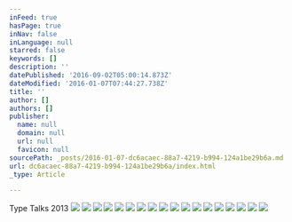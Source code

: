 ```yaml
---
inFeed: true
hasPage: true
inNav: false
inLanguage: null
starred: false
keywords: []
description: ''
datePublished: '2016-09-02T05:00:14.873Z'
dateModified: '2016-01-07T07:44:27.738Z'
title: ''
author: []
authors: []
publisher:
  name: null
  domain: null
  url: null
  favicon: null
sourcePath: _posts/2016-01-07-dc6acaec-88a7-4219-b994-124a1be29b6a.md
url: dc6acaec-88a7-4219-b994-124a1be29b6a/index.html
_type: Article

---
```

Type Talks 2013
![](https://the-grid-user-content.s3-us-west-2.amazonaws.com/234a8f33-ec11-49d5-8a1e-c0b1ef549738.jpg)
![](https://the-grid-user-content.s3-us-west-2.amazonaws.com/c552309d-c5da-4ede-8f9d-aa3baad6ac4f.jpg)
![](https://the-grid-user-content.s3-us-west-2.amazonaws.com/829f364c-08ce-4eb0-9314-8a81520893ed.jpg)
![](https://the-grid-user-content.s3-us-west-2.amazonaws.com/4bfc7922-76f6-4484-b2da-1404486188de.jpg)
![](https://the-grid-user-content.s3-us-west-2.amazonaws.com/bd00cdcd-b43e-423d-9b21-74bea44682f9.jpg)
![](https://the-grid-user-content.s3-us-west-2.amazonaws.com/0ad46ae0-7612-4c52-ab3b-484681514251.jpg)
![](https://the-grid-user-content.s3-us-west-2.amazonaws.com/a103423b-3d6a-4568-a059-79ef7dfa4528.jpg)
![](https://the-grid-user-content.s3-us-west-2.amazonaws.com/1e321c3b-90b0-4df9-81b0-ece0a9fed14f.jpg)
![](https://the-grid-user-content.s3-us-west-2.amazonaws.com/7c0b0876-9a23-4cb7-b616-400de7043003.jpg)
![](https://the-grid-user-content.s3-us-west-2.amazonaws.com/41e02445-5575-4ade-8faf-b1df446770ac.jpg)
![](https://the-grid-user-content.s3-us-west-2.amazonaws.com/375c8e3e-bdd8-4397-b467-31522a36024a.jpg)
![](https://the-grid-user-content.s3-us-west-2.amazonaws.com/9057810f-d45b-498d-a5de-b79841fc7bf8.jpg)
![](https://the-grid-user-content.s3-us-west-2.amazonaws.com/3f95f536-c95f-473a-bbe2-5902727b32e7.jpg)
![](https://the-grid-user-content.s3-us-west-2.amazonaws.com/55331be3-3bcd-4ed6-9c02-4629deae5fda.jpg)
![](https://the-grid-user-content.s3-us-west-2.amazonaws.com/dd5c42f8-4f32-44fe-ac96-4deb0222a8c3.jpg)
![](https://the-grid-user-content.s3-us-west-2.amazonaws.com/952f5854-ecfe-45e8-a8b0-5994c5823e10.jpg)
![](https://the-grid-user-content.s3-us-west-2.amazonaws.com/61a1203f-2e6d-428b-b5c1-107f086d8656.jpg)
![](https://the-grid-user-content.s3-us-west-2.amazonaws.com/6cf7ad15-afd3-48e0-977d-e2f85fac142f.jpg)